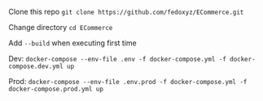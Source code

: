 Clone this repo
`git clone https://github.com/fedoxyz/ECommerce.git`

Change directory
`cd ECommerce`

Add `--build` when executing first time

Dev:
`docker-compose --env-file .env -f docker-compose.yml -f docker-compose.dev.yml up`

Prod:
`docker-compose --env-file .env.prod -f docker-compose.yml -f docker-compose.prod.yml up`

